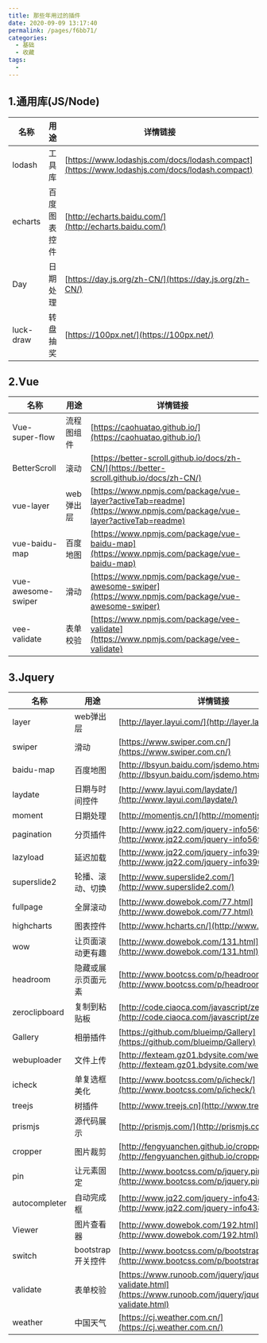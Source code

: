 ```yaml
---
title: 那些年用过的插件
date: 2020-09-09 13:17:40
permalink: /pages/f6bb71/
categories: 
  - 基础
  - 收藏
tags: 
  - 
---
```

## 1.通用库(JS/Node)
名称|用途|详情链接
---|--|---
lodash | 工具库 | [https://www.lodashjs.com/docs/lodash.compact](https://www.lodashjs.com/docs/lodash.compact)
echarts | 百度图表控件 | [http://echarts.baidu.com/](http://echarts.baidu.com/)
Day |	日期处理 |	[https://day.js.org/zh-CN/](https://day.js.org/zh-CN/)
luck-draw |	转盘抽奖 |	[https://100px.net/](https://100px.net/)


## 2.Vue
名称|用途|详情链接
---|--|---
Vue-super-flow | 流程图组件 | [https://caohuatao.github.io/](https://caohuatao.github.io/)
BetterScroll | 滚动 | [https://better-scroll.github.io/docs/zh-CN/](https://better-scroll.github.io/docs/zh-CN/)
vue-layer | web弹出层 | [https://www.npmjs.com/package/vue-layer?activeTab=readme](https://www.npmjs.com/package/vue-layer?activeTab=readme)
vue-baidu-map | 百度地图 | [https://www.npmjs.com/package/vue-baidu-map](https://www.npmjs.com/package/vue-baidu-map)
vue-awesome-swiper | 滑动 | [https://www.npmjs.com/package/vue-awesome-swiper](https://www.npmjs.com/package/vue-awesome-swiper)
vee-validate | 表单校验 | [https://www.npmjs.com/package/vee-validate](https://www.npmjs.com/package/vee-validate)



## 3.Jquery
名称|用途|详情链接
---|--|---
layer | web弹出层	| [http://layer.layui.com/](http://layer.layui.com/)
swiper | 滑动 |	[https://www.swiper.com.cn/](https://www.swiper.com.cn/)
baidu-map |	百度地图 |	[http://lbsyun.baidu.com/jsdemo.htm#a1_2](http://lbsyun.baidu.com/jsdemo.htm#a1_2)
laydate |	日期与时间控件 |	[http://www.layui.com/laydate/](http://www.layui.com/laydate/)
moment | 日期处理 |	[http://momentjs.cn/](http://momentjs.cn/)
pagination |	分页插件 |	[http://www.jq22.com/jquery-info5697](http://www.jq22.com/jquery-info5697)
lazyload |	延迟加载 |	[http://www.jq22.com/jquery-info390](http://www.jq22.com/jquery-info390)
superslide2 |	轮播、滚动、切换 |	[http://www.superslide2.com/](http://www.superslide2.com/)
fullpage |	全屏滚动 |	[http://www.dowebok.com/77.html](http://www.dowebok.com/77.html)
highcharts |	图表控件 |	[http://www.hcharts.cn/](http://www.hcharts.cn/)
wow |	让页面滚动更有趣 |	[http://www.dowebok.com/131.html](http://www.dowebok.com/131.html)
headroom |	隐藏或展示页面元素 |	[http://www.bootcss.com/p/headroom.js/](http://www.bootcss.com/p/headroom.js/)
zeroclipboard |	复制到粘贴板 |	[http://code.ciaoca.com/javascript/zeroclipboard/](http://code.ciaoca.com/javascript/zeroclipboard/)
Gallery |	相册插件 |	[https://github.com/blueimp/Gallery](https://github.com/blueimp/Gallery)
webuploader |	文件上传 |	[http://fexteam.gz01.bdysite.com/webuploader/](http://fexteam.gz01.bdysite.com/webuploader/)
icheck |	单复选框美化 |	[http://www.bootcss.com/p/icheck/](http://www.bootcss.com/p/icheck/)
treejs |	树插件 |	[http://www.treejs.cn](http://www.treejs.cn)
prismjs |	源代码展示 |	[http://prismjs.com/](http://prismjs.com/)
cropper |	图片裁剪 |	[http://fengyuanchen.github.io/cropper/](http://fengyuanchen.github.io/cropper/)
pin |	让元素固定 |	[http://www.bootcss.com/p/jquery.pin/](http://www.bootcss.com/p/jquery.pin/)
autocompleter |	自动完成框 |	[http://www.jq22.com/jquery-info438](http://www.jq22.com/jquery-info438)
Viewer |	图片查看器 |	[http://www.dowebok.com/192.html](http://www.dowebok.com/192.html)
switch |	bootstrap开关控件 |	[http://www.bootcss.com/p/bootstrap-switch/](http://www.bootcss.com/p/bootstrap-switch/)
validate |	表单校验 |	[https://www.runoob.com/jquery/jquery-plugin-validate.html](https://www.runoob.com/jquery/jquery-plugin-validate.html)
weather |	中国天气 |	[https://cj.weather.com.cn/](https://cj.weather.com.cn/)

